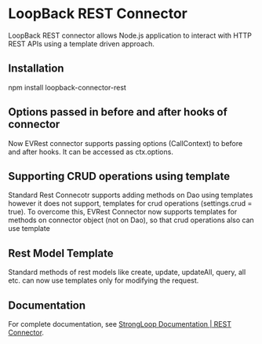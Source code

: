 # LoopBack REST Connector

LoopBack REST connector allows Node.js application to interact with HTTP REST APIs using a template driven approach.

## Installation

npm install loopback-connector-rest

## Options passed in before and after hooks of connector
Now EVRest connector supports passing options (CallContext) to before and after hooks. It can be accessed as ctx.options.

## Supporting CRUD operations using template
Standard Rest Connecotr supports adding methods on Dao using templates however it does not support, templates for crud operations (settings.crud = true). To overcome this, EVRest Connector now supports templates for methods on connector object (not on Dao), so that crud operations also can use template

## Rest Model Template 
Standard methods of rest models like create, update, updateAll, query, all etc. can now use templates only for modifying the request.

## Documentation

For complete documentation, see [StrongLoop Documentation | REST Connector](http://docs.strongloop.com/display/LB/REST+connector).
